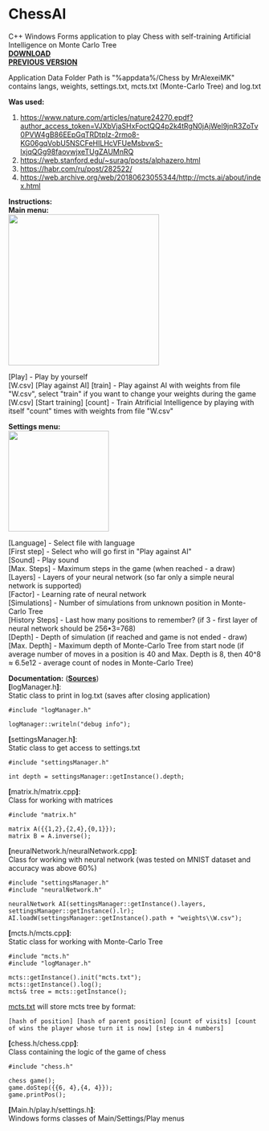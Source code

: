 # ChessAI
 C++ Windows Forms application to play Chess with self-training Artificial Intelligence on Monte Carlo Tree  
<b><a href="https://github.com/MrAlexeiMK/ChessAI/raw/main/Chess%20by%20MrAlexeiMK.msi">DOWNLOAD</b></a>  
<b><a href="https://github.com/MrAlexeiMK/Chess">PREVIOUS VERSION</b></a>  
  
Application Data Folder Path is "%appdata%/Chess by MrAlexeiMK" contains langs, weights, settings.txt, mcts.txt (Monte-Carlo Tree) and log.txt 
  
<b>Was used:</b>  
1) https://www.nature.com/articles/nature24270.epdf?author_access_token=VJXbVjaSHxFoctQQ4p2k4tRgN0jAjWel9jnR3ZoTv0PVW4gB86EEpGqTRDtpIz-2rmo8-KG06gqVobU5NSCFeHILHcVFUeMsbvwS-lxjqQGg98faovwjxeTUgZAUMnRQ  
2) https://web.stanford.edu/~surag/posts/alphazero.html  
3) https://habr.com/ru/post/282522/  
4) https://web.archive.org/web/20180623055344/http://mcts.ai/about/index.html  
  
<b>Instructions:</b>  
<b>Main menu:</b>  
<img src="https://user-images.githubusercontent.com/25348980/161140081-a0416ed0-ba0c-49d6-9fb0-664aa720bcb1.png" width="300"></img>  
  
[Play] - Play by yourself  
[W.csv] [Play against AI] [train] - Play against AI with weights from file "W.csv", select "train" if you want to change your weights during the game  
[W.csv] [Start training] [count] - Train Atrificial Intelligence by playing with itself "count" times with weights from file "W.csv"  
  
<b>Settings menu:</b>  
<img src="https://user-images.githubusercontent.com/25348980/161140928-59075c0e-d62a-4930-b799-21aeb34e553b.png" width="200"></img>  
  
[Language] - Select file with language  
[First step] - Select who will go first in "Play against AI"  
[Sound] - Play sound  
[Max. Steps] - Maximum steps in the game (when reached - a draw)  
[Layers] - Layers of your neural network (so far only a simple neural network is supported)  
[Factor] - Learning rate of neural network  
[Simulations] - Number of simulations from unknown position in Monte-Carlo Tree  
[History Steps] - Last how many positions to remember? (if 3 - first layer of neural network should be 256•3=768)  
[Depth] - Depth of simulation (if reached and game is not ended - draw)  
[Max. Depth] - Maximum depth of Monte-Carlo Tree from start node (if average number of moves in a position is 40 and Max. Depth is 8, then 40^8 ≈ 6.5e12 - average count of nodes in Monte-Carlo Tree)  
  
<b>Documentation:</b> (<b><a href="https://github.com/MrAlexeiMK/ChessAI/tree/main/Chess">Sources</b></a>)  
 <b>[</b>logManager.h<b>]</b>:  
Static class to print in log.txt  (saves after closing application)  
```
#include "logManager.h"

logManager::writeln("debug info");
```  
   
 <b>[</b>settingsManager.h<b>]</b>:  
Static class to get access to settings.txt  
```
#include "settingsManager.h"

int depth = settingsManager::getInstance().depth;
```  
  
 <b>[</b>matrix.h/matrix.cpp<b>]</b>:  
Class for working with matrices    
```
#include "matrix.h"

matrix A({{1,2},{2,4},{0,1}});
matrix B = A.inverse();
```  
  
 <b>[</b>neuralNetwork.h/neuralNetwork.cpp<b>]</b>:  
Class for working with neural network  (was tested on MNIST dataset and accuracy was above 60%)    
```
#include "settingsManager.h"
#include "neuralNetwork.h"

neuralNetwork AI(settingsManager::getInstance().layers, settingsManager::getInstance().lr);
AI.loadW(settingsManager::getInstance().path + "weights\\W.csv");
```  
  
 <b>[</b>mcts.h/mcts.cpp<b>]</b>:  
Static class for working with Monte-Carlo Tree    
```
#include "mcts.h"
#include "logManager.h"

mcts::getInstance().init("mcts.txt");
mcts::getInstance().log();
mcts& tree = mcts::getInstance();
```  

<ins>mcts.txt</ins> will store mcts tree by format:  
```
[hash of position] [hash of parent position] [count of visits] [count of wins the player whose turn it is now] [step in 4 numbers]  
```  

 <b>[</b>chess.h/chess.cpp<b>]</b>:  
Class containing the logic of the game of chess  
```
#include "chess.h"

chess game();
game.doStep({{6, 4},{4, 4}});
game.printPos();
```  
  
 <b>[</b>Main.h/play.h/settings.h<b>]</b>:  
Windows forms classes of Main/Settings/Play menus  
  
